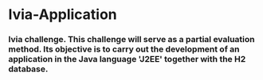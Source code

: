 # Ivia-Application
### Ivia challenge. This challenge will serve as a partial evaluation method. Its objective is to carry out the development of an application in the Java language 'J2EE' together with the H2 database.

